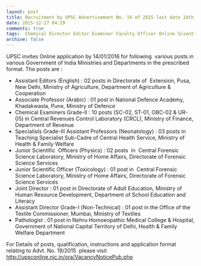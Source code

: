 ```yaml
---
layout: post
title: Recruitment by UPSC Advertisement No. 19 of 2015 last date 14th Jan-2016   
date: 2015-12-27 04:29
comments: true
tags:  Chemical Director Editor Examiner Faculty Officer Online Scientific Specialist UPSC 
archive: false
---
```

UPSC invites Online application by 14/01/2016 for following  various posts in various Government of India Ministries and Departments in the prescribed format. The posts are : 


- Assistant Editors (English) : 02 posts in Directorate of  Extension, Pusa, New Delhi, Ministry of Agriculture, Department of Agriculture & Cooperation
- Associate Professor (Arabic) : 01 post in National Defence Academy, Khadakwasla, Pune, Ministry of Defence 
- Chemical Examiners Grade-II : 10 posts (SC-02, ST-01, OBC-02 & UR-05) in Central Revenues Control Laboratory (CRCL), Ministry of Finance, Department of Revenue 
- Specialists Grade-III Assistant Professors (Neonatology) : 03 posts in Teaching Specialist Sub-Cadre of Central Health Service, Ministry of Health & Family Welfare
- Junior Scientific  Officers (Physics) : 02 posts  in  Central Forensic Science Laboratory, Ministry of Home Affairs, Directorate of Forensic Science Services  
- Junior Scientific Officer (Toxicology) : 01 post in  Central Forensic Science Laboratory, Ministry of Home Affairs, Directorate of Forensic Science Services
- Joint Director : 01 post in Directorate of Adult Education, Ministry of Human Resource Development, Department of School Education and Literacy 
- Assistant Director Grade-I (Non-Technical) : 01 post in the Office of the Textile Commissioner, Mumbai, Ministry of Textiles
- Pathologist : 01 post in Nehru Homoeopathic Medical College & Hospital, Government of National Capital Territory of Delhi, Health & Family Welfare Department


For Details of posts, qualification, instructions and application format relating to Advt. No. 19/2015  please visit <http://upsconline.nic.in/ora/VacancyNoticePub.php>




